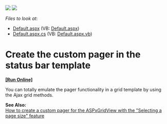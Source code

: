 <!-- default badges list -->
[![](https://img.shields.io/badge/Open_in_DevExpress_Support_Center-FF7200?style=flat-square&logo=DevExpress&logoColor=white)](https://supportcenter.devexpress.com/ticket/details/E358)
[![](https://img.shields.io/badge/📖_How_to_use_DevExpress_Examples-e9f6fc?style=flat-square)](https://docs.devexpress.com/GeneralInformation/403183)
<!-- default badges end -->
<!-- default file list -->
*Files to look at*:

* [Default.aspx](./CS/WebSite/Default.aspx) (VB: [Default.aspx](./VB/WebSite/Default.aspx))
* [Default.aspx.cs](./CS/WebSite/Default.aspx.cs) (VB: [Default.aspx.vb](./VB/WebSite/Default.aspx.vb))
<!-- default file list end -->
# Create the custom pager in the status bar template
<!-- run online -->
**[[Run Online]](https://codecentral.devexpress.com/e358/)**
<!-- run online end -->


<p>You can totally emulate the pager functionality in a grid template by using the Ajax grid methods.</p><p><strong>See Also:</strong><br />
<a href="https://www.devexpress.com/Support/Center/p/E1738">How to create a custom pager for the ASPxGridView with the "Selecting a page size" feature</a></p>

<br/>



